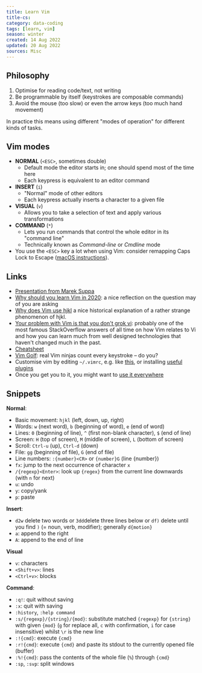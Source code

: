 ```yaml
---
title: Learn Vim
title-cs: 
category: data-coding
tags: [learn, vim]
season: winter
created: 14 Aug 2022
updated: 20 Aug 2022
sources: Misc
---
```


## Philosophy
1. Optimise for reading code/text, not writing
2. Be programmable by itself (keystrokes are composable commands)
3. Avoid the mouse (too slow) or even the arrow keys (too much hand movement)

In practice this means using different "modes of operation" for different kinds of tasks.

## Vim modes
- **NORMAL** (`<ESC>`, sometimes double)
    - Default mode the editor starts in; one should spend most of the time here
    - Each keypress is equivalent to an editor command
-   **INSERT** (`i`)
    - "Normal" mode of other editors
    - Each keypress actually inserts a character to a given file
-   **VISUAL** (`v`)
    - Allows you to take a selection of text and apply various transformations
-   **COMMAND** (`*`)
    - Lets you run commands that control the whole editor in its "command line"
    - Technically known as _Command-line_ or _Cmdline_ mode
- You use the `<ESC>` key a lot when using Vim: consider remapping Caps Lock to Escape ([macOS instructions](https://vim.fandom.com/wiki/Map_caps_lock_to_escape_in_macOS)).

## Links
- [Presentation from Marek Suppa](https://talks.mareksuppa.com/teaching/2022/unix-summer-of-cli/06-vim/)
- [Why should you learn Vim in 2020](https://pragmaticpineapple.com/why-should-you-learn-vim-in-2020/): a nice reflection on the question may of you are asking
- [Why does Vim use hjkl](https://catonmat.net/why-vim-uses-hjkl-as-arrow-keys) a nice historical explanation of a rather strange phenomenon of hjkl.
- [Your problem with Vim is that you don't grok vi](https://stackoverflow.com/questions/1218390/what-is-your-most-productive-shortcut-with-vim/1220118#1220118): probably one of the most famous StackOverflow answers of all time on how Vim relates to Vi and how you can learn much from well designed technologies that haven't changed much in the past.
- [Cheatsheet](http://www.viemu.com/vi-vim-cheat-sheet.gif)
- [Vim Golf](http://www.vimgolf.com/): real Vim ninjas count every keystroke – do you?
- Customise vim by editing `~/.vimrc`, e.g. like [this](https://missing.csail.mit.edu/2020/files/vimrc), or installing [useful plugins](https://vimawesome.com/)
- Once you get you to it, you might want to [use it everywhere](https://reversed.top/2016-08-13/big-list-of-vim-like-software/)

## Snippets
**Normal**:
- Basic movement: `hjkl` (left, down, up, right)
- Words: `w` (next word), `b` (beginning of word), `e` (end of word)
- Lines: `0` (beginning of line), `^` (first non-blank character), `$` (end of line)
- Screen: `H` (top of screen), `M` (middle of screen), `L` (bottom of screen)
- Scroll: `Ctrl-u` (up), `Ctrl-d` (down)
- File: `gg` (beginning of file), `G` (end of file)
- Line numbers: `:{number}<CR>` or `{number}G` (line {number})
- `fx`: jump to the next occurrence of character `x`
- `/{regexp}<Enter>`: look up `{regex}` from the current line downwards (with `n` for next)
- `u`: undo
- `y`: copy/yank
- `p`: paste

**Insert**:
- `d2w` delete two words or `3dd`delete three lines below or `df)` delete until you find `)` (= noun, verb, modifier); generally `d{motion}`
- `a`: append to the right
- `A`: append to the end of line

**Visual**
-  `v`: characters
- `<Shift+v>`: lines
- `<Ctrl+v>`: blocks

**Command**:
- `:q!`: quit without saving
- `:x`: quit with saving
- `:history`, `:help command`
- `:s/{regexp}/{string}/{mod}`: substitute matched `{regexp}` for `{string}` with given `{mod}` (`g` for replace all, `c` with confirmation, `i` for case insensitive) whilst `\r` is the new line
- `:!{cmd}`: execute `{cmd}`
- `:r!{cmd}`: execute `{cmd}` and paste its stdout to the currently opened file (buffer)
- `:%!{cmd}`: pass the contents of the whole file (`%`) through `{cmd}`
- `:sp`, `:svp`: split windows
